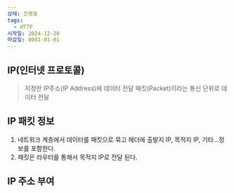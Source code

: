 ```yaml
---
상태: 진행중
tags:
  - HTTP
시작일: 2024-12-20
마감일: 0001-01-01
---
```

## IP(인터넷 프로토콜)
>지정한 IP주소(IP Address)에 데이터 전달
>패킷(Packet)이라는 통신 단위로 데이터 전달

## IP 패킷 정보
1. 네트워크 계층에서 데이터를 패킷으로 묶고 헤더에 출발지 IP, 목적지 IP, 기타...정보를 포함한다.
2. 패킷은 라우터를 통해서 목적지 IP로 전달 된다.
## IP 주소 부여
